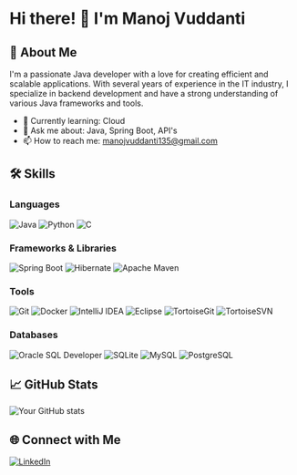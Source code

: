 # Hi there! 👋 I'm Manoj Vuddanti

<!--![Profile Banner](https://your-image-url.com/banner.png) -->

## 🚀 About Me

I'm a passionate Java developer with a love for creating efficient and scalable applications. With several years of experience in the IT industry, I specialize in backend development and have a strong understanding of various Java frameworks and tools.

- 🌱 Currently learning: Cloud
- 💬 Ask me about: Java, Spring Boot, API's
- 📫 How to reach me: manojvuddanti135@gmail.com
<!--- ⚡ Fun fact: [Your Fun Fact] -->

<!--![Programming Image](https://your-image-url.com/programming.png) -->

## 🛠️ Skills

### Languages
![Java](https://img.shields.io/badge/Java-007396?style=for-the-badge&logo=java&logoColor=white)
![Python](https://img.shields.io/badge/Python-3776AB?style=for-the-badge&logo=python&logoColor=white)
![C](https://img.shields.io/badge/C-A8B9CC?style=for-the-badge&logo=c&logoColor=white)

### Frameworks & Libraries
![Spring Boot](https://img.shields.io/badge/Spring%20Boot-6DB33F?style=for-the-badge&logo=spring-boot&logoColor=white)
![Hibernate](https://img.shields.io/badge/Hibernate-59666C?style=for-the-badge&logo=hibernate&logoColor=white)
![Apache Maven](https://img.shields.io/badge/Apache%20Maven-C71A36?style=for-the-badge&logo=apache-maven&logoColor=white)

### Tools
![Git](https://img.shields.io/badge/Git-F05032?style=for-the-badge&logo=git&logoColor=white)
![Docker](https://img.shields.io/badge/Docker-2496ED?style=for-the-badge&logo=docker&logoColor=white)
![IntelliJ IDEA](https://img.shields.io/badge/IntelliJ%20IDEA-000000?style=for-the-badge&logo=intellij-idea&logoColor=white)
![Eclipse](https://img.shields.io/badge/Eclipse-2C2255?style=for-the-badge&logo=eclipse&logoColor=white)
![TortoiseGit](https://img.shields.io/badge/TortoiseGit-00539f?style=for-the-badge&logo=tortoisegit&logoColor=white)
![TortoiseSVN](https://img.shields.io/badge/TortoiseSVN-333333?style=for-the-badge&logo=tortoisesvn&logoColor=white)

### Databases
![Oracle SQL Developer](https://img.shields.io/badge/Oracle_SQL_Developer-F80000?style=for-the-badge&logo=oracle&logoColor=white)
![SQLite](https://img.shields.io/badge/SQLite-003B57?style=for-the-badge&logo=sqlite&logoColor=white)
![MySQL](https://img.shields.io/badge/MySQL-4479A1?style=for-the-badge&logo=mysql&logoColor=white)
![PostgreSQL](https://img.shields.io/badge/PostgreSQL-336791?style=for-the-badge&logo=postgresql&logoColor=white)
<!-- ![MongoDB](https://img.shields.io/badge/MongoDB-47A248?style=for-the-badge&logo=mongodb&logoColor=white)

<!--![Development Image](https://your-image-url.com/development.png)  -->

## 📈 GitHub Stats

<!--![Your GitHub stats](https://github-readme-stats.vercel.app/api?username=manojvuddanti&show_icons=true&theme=radical) -->
![Your GitHub stats](https://github-readme-stats.vercel.app/api?username=manojvuddanti&show_icons=true&theme=radical&count_private=true)

<!--![Top Langs](https://github-readme-stats.vercel.app/api/top-langs/?manojvuddanti=manojvuddanti&layout=compact&theme=radical)
![Wakatime Stats](https://github-readme-stats.vercel.app/api/wakatime?manojvuddanti=manojvuddanti&theme=radical) -->

<!--## 🌟 Projects

### [Project 1: Awesome Java Application](https://github.com/your-username/project-1)
An innovative Java application that solves real-world problems.
- 🌟 Star this project
- 🛠️ Built with: Java, Spring Boot, Hibernate

### [Project 2: Microservices Architecture](https://github.com/your-username/project-2)
A collection of microservices built using Java and Spring Cloud.
- 🌟 Star this project
- 🛠️ Built with: Java, Spring Cloud, Docker -->

<!--![Projects Image](https://your-image-url.com/projects.png)-->

## 🌐 Connect with Me 

[![LinkedIn](https://img.shields.io/badge/LinkedIn-0A66C2?style=for-the-badge&logo=linkedin&logoColor=white)](https://www.linkedin.com/in/manoj-vuddanti/)
<!--[![Twitter](https://img.shields.io/badge/Twitter-1DA1F2?style=for-the-badge&logo=twitter&logoColor=white)](https://twitter.com/your-twitter/)
<!--[![Portfolio](https://img.shields.io/badge/Portfolio-000000?style=for-the-badge&logo=firefox&logoColor=white)](https://your-portfolio.com/)

<!--![Connect Image](https://your-image-url.com/connect.png) 
